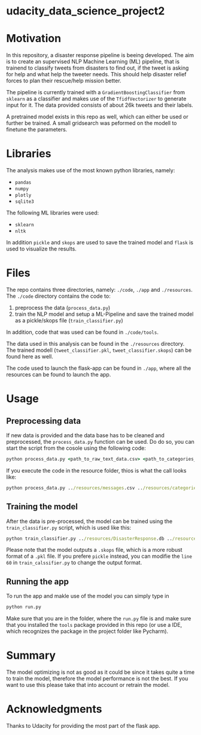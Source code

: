 # udacity_data_science_project2

# Motivation
In this repository, a disaster response pipeline is beeing developed. The aim is to create an supervised NLP Machine Learning (ML) pipeline, that is trainend to classify tweets from disasters to find out, if the tweet is asking for help and what help the tweeter needs. This should help disaster relief forces to plan their rescue/help mission better.

The pipeline is currently trained with a `GradientBoostingClassifier` from `sklearn` as a classifier and makes use of the `TfidfVectorizer` to generate input for it.
The data provided consists of about 26k tweets and their labels.

A pretrained model exists in this repo as well, which can either be used or further be trained. A small gridsearch was peformed on the modell to finetune the parameters.


# Libraries
The analysis makes use of the most known python libraries, namely:
- `pandas`
- `numpy`
- `plotly`
- `sqlite3`


The following ML libraries were used:
- `sklearn`
- `nltk`

In addition `pickle` and `skops` are used to save the trained model and `flask` is used to visualize the results.

# Files
The repo contains three directories, namely: `./code`, `./app` and  `./resources`.
The `./code` directory contains the code to:
1. preprocess the data (`process_data.py`)
2. train the NLP model and setup a ML-Pipeline and save the trained model as a pickle/skops file (`train_classifier.py`)

In addition, code that was used can be found in `./code/tools`.

The data used in this analysis can be found in the `./resources` directory. The trained modell (`tweet_classifier.pkl`, `tweet_classifier.skops`) can be found here as well.

The code used to launch the flask-app can be found in `./app`, where all the resources can be found to launch the app.

# Usage
## Preprocessing data
If new data is provided and the data base has to be cleaned and preprocessed, the `process_data.py` function can be used. Do do so, you can start the script from the cosole using the following code:
```cmd
python process_data.py <path_to_raw_text_data.csv> <path_to_categories_data.csv> <path_to_sql_database_to_write_to.db>
```
If you execute the code in the resource folder, thios is what the call looks like:
```cmd
python process_data.py ../resources/messages.csv ../resources/categories.csv ../resources/DisasterResponse.db
```

## Training the model
After the data is pre-processed, the model can be trained using the `train_classifier.py` script, which is used like this:
```cmd
python train_classifier.py ../resources/DisasterResponse.db ../resources/tweet_classifier.skops
```
Please note that the model outputs a `.skops` file, which is a more robust format of a `.pkl` file. If you prefere `pickle` instead, you can modifie the `line 60` in `train_calssifier.py` to change the output format.

## Running the app
To run the app and makle use of the model you can simply type in
```cmd
python run.py
```
Make sure that you are in the folder, where the `run.py` file is and make sure that you installed the `tools` package provided in this repo (or use a IDE, which recognizes the package in the project folder like Pycharm).

# Summary
The model optimizing is not as good as it could be since it takes quite a time to train the model, therefore the model performance is not the best. If you want to use this please take that into account or retrain the model.

# Acknowledgments
Thanks to Udacity for providing the most part of the flask app.